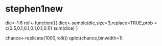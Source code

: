 # stephen1new
die<-1:6
roll<-function(){
  dice<-sample(die,size=3,replace=TRUE,prob = c(0.5,0.1,0.1,0.1,0.1,0.1))
  sum(dice)
}

chance<-replicate(1000,roll())
qplot(chance,binwidth=1)

